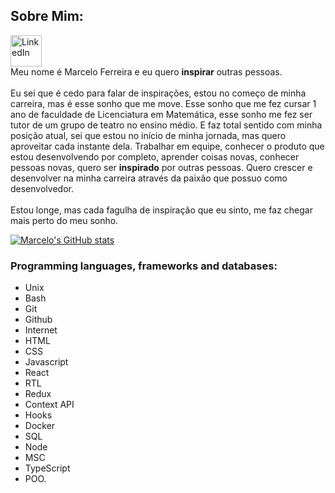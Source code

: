 ## Sobre Mim:

<a href="https://www.linkedin.com/in/devmarceloferreira/" target="_blank"><img alt="LinkedIn" src="[https://avatars.githubusercontent.com/u/104790420?v=4](https://raw.githubusercontent.com/danielcranney/readme-generator/main/public/icons/socials/linkedin.svg)" width="50px"/></a>
<br />
Meu nome é Marcelo Ferreira e eu quero **inspirar** outras pessoas.
<br />
<br />
Eu sei que é cedo para falar de inspirações, estou no começo de minha carreira, mas é esse sonho que me move. Esse sonho que me fez cursar 1 ano de faculdade de Licenciatura em Matemática, esse sonho me fez ser tutor de um grupo de teatro no ensino médio. E faz total sentido com minha posição atual, sei que estou no início de minha jornada, mas quero aproveitar cada instante dela. Trabalhar em equipe, conhecer o produto que estou desenvolvendo por completo, aprender coisas novas, conhecer pessoas novas, quero ser **inspirado** por outras pessoas. Quero crescer e desenvolver na minha carreira através da paixão que possuo como desenvolvedor.
<br />
<br />
Estou longe, mas cada fagulha de inspiração que eu sinto, me faz chegar mais perto do meu sonho.

[![Marcelo's GitHub stats](https://github-readme-stats.vercel.app/api?username=MarceloFerreiraTrybe23B)](https://github.com/anuraghazra/github-readme-stats)

### Programming languages, frameworks and databases:

 - Unix
 - Bash
 - Git
 - Github
 - Internet
 - HTML
 - CSS
 - Javascript
 - React
 - RTL
 - Redux
 - Context API
 - Hooks
 - Docker
 - SQL
 - Node
 - MSC
 - TypeScript
 - POO.
